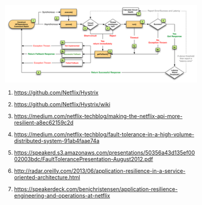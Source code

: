 ![hystric circuit breaker](./img/hystrix-circuit-breaker.png)


1) https://github.com/Netflix/Hystrix

2) https://github.com/Netflix/Hystrix/wiki

3) https://medium.com/netflix-techblog/making-the-netflix-api-more-resilient-a8ec62159c2d

4) https://medium.com/netflix-techblog/fault-tolerance-in-a-high-volume-distributed-system-91ab4faae74a

5) https://speakerd.s3.amazonaws.com/presentations/50356a43d135ef0002003bdc/FaultTolerancePresentation-August2012.pdf

6) http://radar.oreilly.com/2013/06/application-resilience-in-a-service-oriented-architecture.html

7) https://speakerdeck.com/benjchristensen/application-resilience-engineering-and-operations-at-netflix



